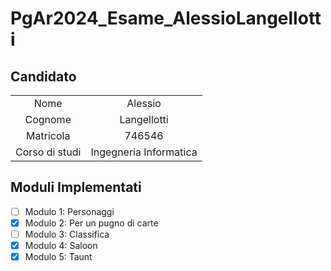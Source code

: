# PgAr2024_Esame_AlessioLangellotti

## Candidato

|                |                        |
| :------------: | :--------------------: |
|      Nome      |        Alessio         |
|    Cognome     |      Langellotti       |
|   Matricola    |         746546         |
| Corso di studi | Ingegneria Informatica |

## Moduli Implementati

- [ ] Modulo 1: Personaggi
- [X] Modulo 2: Per un pugno di carte
- [ ] Modulo 3: Classifica
- [X] Modulo 4: Saloon
- [X] Modulo 5: Taunt
